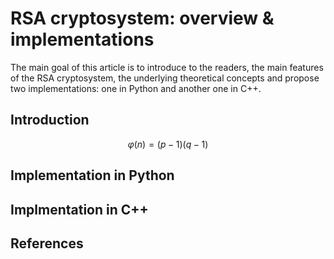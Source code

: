 # RSA cryptosystem: overview \& implementations

The main goal of this article is to introduce to the readers, the main features of the RSA cryptosystem, the underlying theoretical concepts and propose two implementations: one in Python and another one in C++.

## Introduction

$$\varphi(n) = (p - 1)(q - 1)$$

## Implementation in Python


## Implmentation in C++



## References